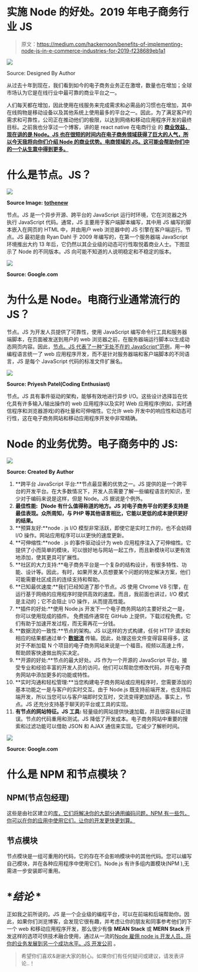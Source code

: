 # 实施 Node 的好处。2019 年电子商务行业 JS

> 原文：<https://medium.com/hackernoon/benefits-of-implementing-node-js-in-e-commerce-industries-for-2019-f238689eb1a1>

![](img/176c6a39adf223f890216f6fc4659ba6.png)

Source: Designed By Author

从过去十年到现在，我们看到如今的电子商务业务正在激增，数量也在增加；全球市场认为它是在线行业中最可靠的商业平台之一。

人们每天都在增加，因此使用在线服务来完成需求和必需品的习惯也在增加，其中在线购物是移动设备以及其他系统上使用最多的平台之一。因此，为了满足客户的需求和可靠性，公司正在推动他们的极限，以达到网络和移动应用程序开发的最终目标。之前我也分享过一个博客，讲的是 react native 在电商行业 的 [**商业效益，现在讲的是 Node。JS 也在很短的时间内在电子商务领域获得了巨大的人气，所以今天我将向你们介绍 Node 的商业优势。电商领域的 JS。这可能会帮助你们中的一个从生意中得到更多。**](https://hackernoon.com/best-implementations-of-react-native-in-ecommerce-industries-in-2018-f12be1ae800b)

# 什么是节点。JS？

![](img/7653a0bdbc4429252720b45aec4dc24c.png)

**Source Image:** [**tothenew**](http://www.tothenew.com/blog/top-6-benefits-of-node-js-for-application-development/)

节点。JS 是一个异步开源、跨平台的 JavaScript 运行时环境，它在浏览器之外执行 JavaScript 代码。通常，JS 主要用于客户端脚本编写，其中用 JS 编写的脚本嵌入在网页的 HTML 中，并由用户 web 浏览器中的 JS 引擎在客户端运行。节点。JS 最初是由 Ryan Dahl 于 2009 年编写的，在第一个服务器端 JavaScript 环境推出大约 13 年后，它仍然以其企业级的动态可行性取悦着商业人士。下图显示了 Node 的不同版本。JS 向可能不知道的人说明稳定和不稳定的版本。

![](img/fdec15e7122a75676bf2abf76568c796.png)

**Source: Google.com**

# 为什么是 Node。电商行业通常流行的 JS？

节点。JS 为开发人员提供了可靠性，使用 JavaScript 编写命令行工具和服务器端脚本，在页面被发送到用户的 web 浏览器之前，在服务器端运行脚本以生成动态网页内容。因此，[节点。JS 代表了一种“无处不在的 JavaScript”范例](https://medium.freecodecamp.org/@priyeshp18)，用一种编程语言统一了 web 应用程序开发，而不是针对服务器端和客户端脚本的不同语言，JS 是每个 JavaScript 代码的标准文件扩展名。

![](img/26464318d7ff445429313a1b71d910c7.png)

**Source: Priyesh Patel(Coding Enthusiast)**

节点。JS 具有事件驱动的架构，能够有效地进行异步 I/O。这些设计选择旨在优化具有许多输入/输出操作的 web 应用程序以及实时 Web 应用程序(例如，实时通信程序和浏览器游戏)的吞吐量和可伸缩性。它允许 web 开发中的响应性和动态可行性，这在电子商务网站和移动应用程序开发中非常精确。

# Node 的业务优势。电子商务中的 JS:

![](img/6266a94e2694575069ac47d4a1d0d63b.png)

**Source: Created By Author**

1.  **跨平台 JavaScript 平台:**节点最显著的优势之一。JS 提供的是一个跨平台的开发平台。在大多数情况下，开发人员需要了解一些编程语言的知识，至少对于编码来说是这样，但是 Node。JS 据说是个例外。
2.  **最佳性能:【Node 有什么值得称道的地方。JS 对电子商务平台的更多支持是最佳表现。众所周知，与 PHP 等其他语言相比，它能以更低的成本提供更好的结果。**
3.  **预算友好:**node . js I/O 模型非常活跃，即使它是实时工作的，也不会妨碍 I/O 操作。网站应用程序可以以更快的速度更新。
4.  **可伸缩性:**node . js 的事件驱动设计为 web 应用程序注入了可伸缩性。它提供了小而简单的模块，可以很好地与网站一起工作，而且新模块可以更有效地添加，使其更具可扩展性。
5.  **社区的大力支持:**电子商务平台是一个复杂的结构设计，有很多特性、功能、设计等。因此，有时，如果开发人员想要某个问题的特定解决方案，他们可能需要社区成员的连续支持和帮助。
6.  **已知最优速度:**我们已经知道了那个节点。JS 使用 Chrome V8 引擎，在运行基于网络的应用程序时提供高效的速度。而且，我前面也讲过，I/O 模式是主动的；它不会阻止 I/O 操作，从而提高性能。
7.  **插件的好处:**使用 Node.js 开发下一个电子商务网站的主要好处之一是，你可以使用现成的插件。
    免费插件通常在 GitHub 上提供，下载过程免费。它们有助于加速开发过程，而无需再花一分钱。
8.  **数据流的一致性:**节点的架构。JS 以这样的方式构建，任何 HTTP 请求和相应的结果都通过单个 [**数据流**](https://www.zivtech.com/blog/nodejs-stream-dreams) 传输。因此，处理这些文件变得容易得多，这对于不断加载 N 个项目的电子商务网站来说是一个福音。视频以高速上传，帮助顾客快速做出购买决定。
9.  **开源的好处:**节点的最大好处。JS 作为一个开源的 JavaScript 平台，接受专业和经验丰富的开发人员的访问，他们可以帮助您修改代码，并在电子商务网站中添加更多的功能或特性。
10.  **实时沟通和轻松管理:**当您构建电子商务网站或应用程序时，您需要添加的基本功能之一是与客户的实时交互。由于 Node.js 既支持前端开发，也支持后端开发，所以当您可以与客户端即时交互时，交流变得更加舒适。事实上，节点。JS 还充分支持基于聊天的平台或工具的实现。
11.  **有节点的网站特征。JS 工具:**
    轻量级的网站提供快速加载，并且很容易纠正错误。节点的代码重用和测试。JS 降低了开发成本。电子商务网站中重要的搜索和过滤功能可以借助 JSON 和 AJAX 通信来实现。它减少了解析时间。

![](img/614f6e331071f7798286bece65cd5ad0.png)

**Source: Google.com**

# 什么是 NPM 和节点模块？

## NPM(节点包经理)

这些是由社区建立的[库，它们将解决你的大部分通用编码问题，NPM 有一些包，你可以在你的应用中使用它们，让你的开发更快更划算。](https://thenextweb.com/dd/2015/06/12/20-best-javascript-chart-libraries/)

## 节点模块

节点模块是一组可重用的代码，它的存在不会影响模块中的其他代码。您可以编写自己模块，并在各种应用程序中使用它们。Node.js 有许多组内置模块(NPM ),无需进一步安装即可重用。

# **结论* *

正如我之前所说的。JS 是一个企业级的编程平台，可以在前端和后端帮助你。因此，如果你们浏览博客，会发现它很有趣，并考虑让你的朋友和同事参考他们的下一个 web 和移动应用程序开发，那么很少有像 **MEAN Stack** 或 **MERN Stack** 开发这样的选项可供技术融合使用，通过从一流的[Node 雇佣 node js 开发人员，将你的业务发展到另一个成功水平。JS 开发公司](https://www.bacancytechnology.com/node-js-development) 。

> 希望你们喜欢&谢谢大家的耐心。如果你们有任何疑问或建议，请发表评论..！
